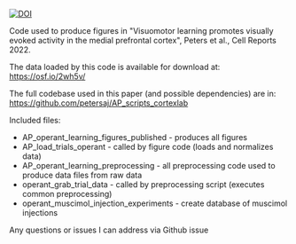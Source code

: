 [![DOI](https://zenodo.org/badge/531614084.svg)](https://zenodo.org/badge/latestdoi/531614084)

Code used to produce figures in "Visuomotor learning promotes visually evoked activity in the medial prefrontal cortex", Peters et al., Cell Reports 2022.

The data loaded by this code is available for download at: https://osf.io/2wh5v/

The full codebase used in this paper (and possible dependencies) are in: https://github.com/petersaj/AP_scripts_cortexlab

Included files: 
- AP_operant_learning_figures_published - produces all figures 
- AP_load_trials_operant - called by figure code (loads and normalizes data) 
- AP_operant_learning_preprocessing - all preprocessing code used to produce data files from raw data 
- operant_grab_trial_data - called by preprocessing script (executes common preprocessing)
- operant_muscimol_injection_experiments - create database of muscimol injections

Any questions or issues I can address via Github issue
